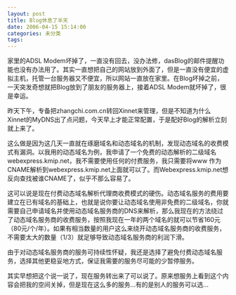```yaml
---
layout: post
title: Blog休息了半天
date: 2006-04-15 15:14:00
categories: 未分类
tags: 
---
```


家里的ADSL Modem坏掉了，一直没有回去，没办法修，dasBlog的邮件提醒功能也没有办法用了。其实一直想把自己的网站放到外面了，但是一直没有便宜的虚拟主机，托管一台服务器又不便宜，所以网站一直放在家里。在Blog坏掉之前，一天突发奇想就把Blog放到了朋友的服务器上，接着ADSL Modem就坏掉了，很是幸运。

昨天下午，专备把zhangchi.com.cn转回Xinnet来管理，但是不知道为什么Xinnet的MyDNS出了点问题，今天早上才能正常配置，于是配好Blog的解析立刻就上来了。

这么做是因为这几天一直就在琢磨域名和动态域名的机制，发现动态域名的收费模式有漏洞。以我用的动态域名为例，我申请了一个免费的动态解析的二级域名webexpress.kmip.net，我不需要使用任何的付费服务，我只需要将www 作为CNAME解析到webexpress.kmip.net上面就可以了。而Webexpress.kmip.net想反向查找被谁CNAME了，似乎不那么容易了。

这可以说是现在付费动态域名解析代理商收费模式的硬伤。动态域名服务的费用要建立在已有域名的基础上，也就是说你要让动态域名使用非免费的二级域名，你就需要自己申请域名并使用动态域名服务商的DNS来解析，那么我现在的方法绕过了动态域名服务商的收费服务，按照我现在一年的两个域名的就可以节省160元（80元/个/年）。如果有相当数量的用户这么来绕开动态域名服务商的收费服务，不需要太大的数量（1/3）就足够导致动态域名服务商的利润下滑。

由于对动态域名服务商的服务可持续性怀疑，我还是选择了避免付费动态域名服务，选择其他更稳妥地方式，保证我需要的服务尽可能的少暂停服务。

其实早想把这个说一说了，现在服务转出来了可以说了。原来想服务上看到这个内容会把我的空间关掉，但是现在这么多的服务...有的是别人的服务可以选...
